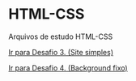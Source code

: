 # HTML-CSS
 Arquivos de estudo HTML-CSS

<a href="exercicios/d03/index.html">Ir para Desafio 3. (Site simples)</a>

<a href="exercicios/d04/index.html">Ir para Desafio 4. (Background fixo)</a>